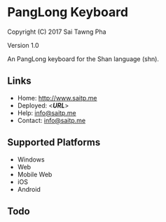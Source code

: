 PangLong Keyboard
=====================

Copyright (C) 2017 Sai Tawng Pha

Version 1.0

An PangLong keyboard for the Shan language (shn). 

Links
-----

 * Home:     <http://www.saitp.me>
 * Deployed: <___URL___>
 * Help:     <info@saitp.me>
 * Contact:  <info@saitp.me>

Supported Platforms
-------------------
 * Windows
 * Web
 * Mobile Web
 * iOS
 * Android

Todo
----
